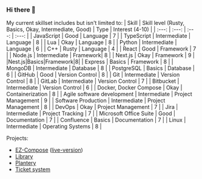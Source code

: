 ### Hi there 👋

<!--
**eliaspeteri/eliaspeteri** is a ✨ _special_ ✨ repository because its `README.md` (this file) appears on your GitHub profile.

Here are some ideas to get you started:

- 🔭 I’m currently working on ...
- 🌱 I’m currently learning ...
- 👯 I’m looking to collaborate on ...
- 🤔 I’m looking for help with ...
- 💬 Ask me about ...
- 📫 How to reach me: ...
- 😄 Pronouns: ...
- ⚡ Fun fact: ...
-->
My current skillset includes but isn't limited to:
| Skill | Skill level (Rusty, Basics, Okay, Intermediate, Good) | Type | Interest (4-10) |
| :---: | :---: | :---: | :---: |
| JavaScript | Good | Language | 7 |
| TypeScript | Intermediate | Language | 8 |
| Lua | Okay | Language | 8 |
| Python | Intermediate | Language | 6 |
| C++ | Rusty | Language | 4 |
| React | Good | Framework | 7 |
| Node.js | Intermediate | Framework| 8 |
| Next.js | Okay | Framework | 9 |
|Nest.js|Basics|Framework|8|
| Express | Basics | Framework | 8 |
| MongoDB | Intermediate | Database | 8 |
| PostgreSQL | Basics | Database | 6 |
| GitHub | Good | Version Control | 8 |
| Git | Intermediate | Version Control | 8 |
| GitLab | Intermediate | Version Control | 7 |
| Bitbucket | Intermediate | Version Control | 6 |
| Docker, Docker Compose | Okay | Containerization | 8 |
| Agile software development | Intermediate | Project Management | 9 |
| Software Production | Intermediate | Project Management | 8 |
| DevOps | Okay | Project Management | 7 |
| Jira | Intermediate | Project Tracking | 7 |
| Microsoft Office Suite | Good | Documentation | 7 |
| Confluence | Basics | Documentation | 7 |
| Linux | Intermediate | Operating Systems | 8 |

Projects:
- [EZ-Compose](https://github.com/eliaspeteri/docker-boilerplate) ([live-version](https://eliaspeteri.github.io/docker-boilerplate/))
- [Library](https://github.com/eliaspeteri/library)
- [Plantery](https://github.com/eliaspeteri/plantery)
- [Ticket system](https://github.com/eliaspeteri/customer-support-backend)
